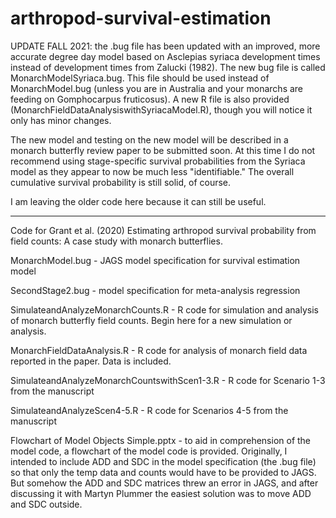 # arthropod-survival-estimation
UPDATE FALL 2021: the .bug file has been updated with an improved, more accurate degree day model based on Asclepias syriaca development times instead of development times from Zalucki (1982). The new bug file is called MonarchModelSyriaca.bug. This file should be used instead of MonarchModel.bug (unless you are in Australia and your monarchs are feeding on Gomphocarpus fruticosus). A new R file is also provided (MonarchFieldDataAnalysiswithSyriacaModel.R), though you will notice it only has minor changes. 

The new model and testing on the new model will be described in a monarch butterfly review paper to be submitted soon. At this time I do not recommend using stage-specific survival probabilities from the Syriaca model as they appear to now be much less "identifiable." The overall cumulative survival probability is still solid, of course. 

I am leaving the older code here because it can still be useful. 



--------------------------------------------------------------------------------------------

Code for Grant et al. (2020) Estimating arthropod survival probability from field counts:  A case study with monarch butterflies.

MonarchModel.bug - JAGS model specification for survival estimation model

SecondStage2.bug - model specification for meta-analysis regression

SimulateandAnalyzeMonarchCounts.R - R code for simulation and analysis of monarch butterfly field counts.  Begin here for a new simulation or analysis.  

MonarchFieldDataAnalysis.R - R code for analysis of monarch field data reported in the paper.  Data is included.  

SimulateandAnalyzeMonarchCountswithScen1-3.R - R code for Scenario 1-3 from the manuscript

SimulateandAnalyzeScen4-5.R - R code for Scenarios 4-5 from the manuscript

Flowchart of Model Objects Simple.pptx - to aid in comprehension of the model code, a flowchart of the model code is provided.  Originally, I intended to include ADD and SDC in the model specification (the .bug file) so that only the temp data and counts would have to be provided to JAGS.  But somehow the ADD and SDC matrices threw an error in JAGS, and after discussing it with Martyn Plummer the easiest solution was to move ADD and SDC outside.  
